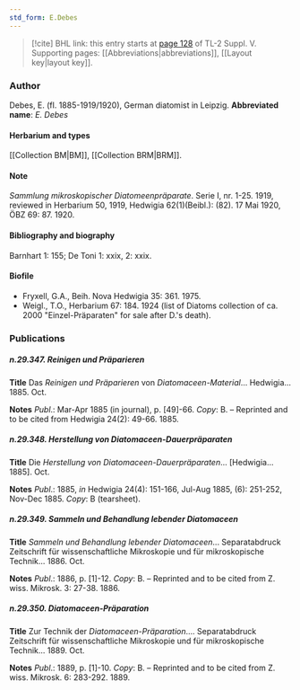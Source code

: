 ```yaml
---
std_form: E.Debes
---
```


> [!cite] BHL link: this entry starts at [page 128](https://www.biodiversitylibrary.org/page/33259174) of TL-2 Suppl. V.
> Supporting pages: [[Abbreviations|abbreviations]], [[Layout key|layout key]].

### Author

Debes, E. (fl. 1885-1919/1920), German diatomist in Leipzig. 
**Abbreviated name**: *E. Debes*

#### Herbarium and types

[[Collection BM|BM]], [[Collection BRM|BRM]].

#### Note

*Sammlung mikroskopischer Diatomeenpräparate*. Serie I, nr. 1-25. 1919, reviewed in Herbarium 50, 1919, Hedwigia 62(1)(Beibl.): (82). 17 Mai 1920, ÖBZ 69: 87. 1920.

#### Bibliography and biography

Barnhart 1: 155; De Toni 1: xxix, 2: xxix.

#### Biofile

- Fryxell, G.A., Beih. Nova Hedwigia 35: 361. 1975.
- Weigl., T.O., Herbarium 67: 184. 1924 (list of Diatoms collection of ca. 2000 "Einzel-Präparaten" for sale after D.'s death).

### Publications

##### n.29.347. Reinigen und Präparieren

**Title**
Das *Reinigen und Präparieren* von *Diatomaceen-Material*... Hedwigia... 1885. Oct.

**Notes**
*Publ*.: Mar-Apr 1885 (in journal), p. \[49\]-66. *Copy*: B. – Reprinted and to be cited from Hedwigia 24(2): 49-66. 1885.

##### n.29.348. Herstellung von Diatomaceen-Dauerpräparaten

**Title**
Die *Herstellung von Diatomaceen-Dauerpräparaten*... \[Hedwigia... 1885\]. Oct.

**Notes**
*Publ*.: 1885, *in* Hedwigia 24(4): 151-166, Jul-Aug 1885, (6): 251-252, Nov-Dec 1885. *Copy*: B (tearsheet).

##### n.29.349. Sammeln und Behandlung lebender Diatomaceen

**Title**
*Sammeln und Behandlung lebender Diatomaceen*... Separatabdruck Zeitschrift für wissenschaftliche Mikroskopie und für mikroskopische Technik... 1886. Oct.

**Notes**
*Publ*.: 1886, p. \[1\]-12. *Copy*: B. – Reprinted and to be cited from Z. wiss. Mikrosk. 3: 27-38. 1886.

##### n.29.350. Diatomaceen-Präparation

**Title**
Zur Technik der *Diatomaceen-Präparation*.... Separatabdruck Zeitschrift für wissenschaftliche Mikroskopie und für mikroskopische Technik... 1889. Oct.

**Notes**
*Publ*.: 1889, p. \[1\]-10. *Copy*: B. – Reprinted and to be cited from Z. wiss. Mikrosk. 6: 283-292. 1889.

